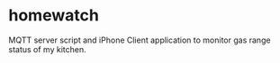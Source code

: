 homewatch
=========

MQTT server script and iPhone Client application to monitor gas range status of my kitchen.

